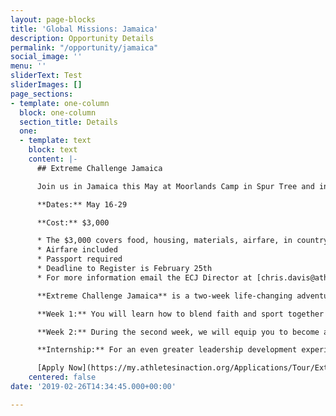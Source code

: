 ```yaml
---
layout: page-blocks
title: 'Global Missions: Jamaica'
description: Opportunity Details
permalink: "/opportunity/jamaica"
social_image: ''
menu: ''
sliderText: Test
sliderImages: []
page_sections:
- template: one-column
  block: one-column
  section_title: Details
  one:
  - template: text
    block: text
    content: |-
      ## Extreme Challenge Jamaica

      Join us in Jamaica this May at Moorlands Camp in Spur Tree and in Kingston.

      **Dates:** May 16-29

      **Cost:** $3,000

      * The $3,000 covers food, housing, materials, airfare, in country transportation, and all other costs associated with ECJ. We will coach you on how to raise the money for this trip. Our ECJ staff or your local AIA staff will help you.
      * Airfare included
      * Passport required
      * Deadline to Register is February 25th
      * For more information email the ECJ Director at [chris.davis@athletesinaction.org](mailto:chris.davis@athletesinaction.org)

      **​Extreme Challenge Jamaica** is a two-week life-changing adventure targeted at launching Athletes in Action movements throughout Jamaica and the Caribbean. **Join with 60+ American, Jamaican, and Caribbean athletes** and learn how to take your relationship with God and your performance as an athlete to the next level!

      **Week 1:** You will learn how to blend faith and sport together on the field of competition. You will learn five Biblical Principles that apply to sport and life. Week 1 is similar to AIA’s ([www.ultimatetrainingcamp.com](%22http://www.ultimatetrainingcamp.com%22))

      **Week 2:** During the second week, we will equip you to become a "spiritual team captain" when you return to your campus. You will learn how to engage in spiritual conversations, share Christ with others, and help others grow in their walk with God. And yes, you will get to explore the breathtaking beauty of the island while you are there!

      **Internship:** For an even greater leadership development experience, consider applying to serve as an intern on Extreme Challenge Jamaica. We will have a total of **10 internship positions available.** Go to the register page to apply as an intern. **NOTE:** You must have attended AIA's Ultimate Training Camp, a past Extreme Challenge Puerto Rico, or another AIA summer opportunity to be considered for an internship. **_Interns are required to arrive two days earlier._**

      [Apply Now](https://my.athletesinaction.org/Applications/Tour/Extreme-Challenge-Jamaica/default.aspx)
    centered: false
date: '2019-02-26T14:34:45.000+00:00'

---
```

